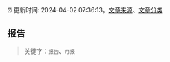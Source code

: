 :alarm_clock: 更新时间: 2024-04-02 07:36:13。[文章来源](/README.md)、[文章分类](/TAGS.md)

## 报告


> 关键字：`报告`、`月报`



